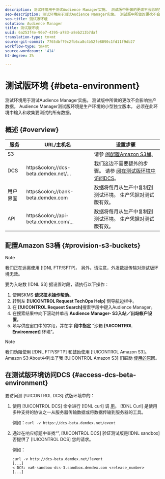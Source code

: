 ```yaml
---
description: 测试环境用于测试Audience Manager实施。 测试版中所做的更改不会影响生产数据。 Audience Manager测试版环境是生产环境的小型独立版本。 必须在此环境中输入和收集要测试的所有数据。
seo-description: 测试环境用于测试Audience Manager实施。 测试版中所做的更改不会影响生产数据。 Audience Manager测试版环境是生产环境的小型独立版本。 必须在此环境中输入和收集要测试的所有数据。
seo-title: 测试版环境
solution: Audience Manager
title: 测试版环境
uuid: 6a253f4e-96e7-4395-a783-a8eb213b7daf
translation-type: tm+mt
source-git-commit: 7765dbf79c2fb6ca8c4b52fe8090c1fd11f9db27
workflow-type: tm+mt
source-wordcount: '414'
ht-degree: 3%

---
```



# 测试版环境 {#beta-environment}

测试环境用于测试Audience Manager实施。 测试版中所做的更改不会影响生产数据。 Audience Manager测试版环境是生产环境的小型独立版本。 必须在此环境中输入和收集要测试的所有数据。

## 概述 {#overview}

<!-- beta_environment_admin.xml -->

| 服务 | URL/主机名 | 设置步骤 |
|--- |--- |--- |
| S3 |  | 请参 [阅配置Amazon S3桶](admin-beta-environment.md#provision-s3-buckets)。 |
| DCS | https&amp;colon;//dcs-beta.demdex.net/... | 我们这边不需要额外的步骤。 请参 [阅在测试版环境中访问DCS](admin-beta-environment.md#access-dcs-beta-environment)。 |
| 用户界面 | https&amp;colon;//bank-beta.demdex.com | 数据将每月从生产中复制到测试环境。 生产凭据对测试版有效。 |
| API | https&amp;colon;//api-beta.demdex.com/... | 数据将每月从生产中复制到测试环境。 生产凭据对测试版有效。 |

## 配置Amazon S3桶 {#provision-s3-buckets}

>[!NOTE]
>
>我们正在远离使用 [!DNL FTP/SFTP]。 另外，请注意，外发数据传输对测试版环境无效。

要为入站数 [!DNL S3] 据设置时段，请执行以下操作：

1. 使用SKMS [**请求技术操作帮助&#x200B;**](https://skms.adobe.com/)。
1. 转到左 **[!UICONTROL Request TechOps Help]** 侧导航边栏中。
1. 在 **[!UICONTROL Request Search]**&#x200B;搜索字段中键入Audience Manager。
1. 在搜索结果中向下滚动并单击 **Audience Manager- S3入站／出站帐户设置**。
1. 填写供应窗口中的字段，并在字 **段中指定** “沙箱 **[!UICONTROL Environment]** 环境”。

>[!NOTE]
>
>我们劝阻使用 [!DNL FTP/SFTP] 和鼓励使用 [!UICONTROL Amazon S3]。 Amazon S3:About中列出了我 [!UICONTROL Amazon S3] 们鼓励 [使用的原因](https://docs.adobe.com/content/help/en/audience-manager/user-guide/reference/amazon-s3.html)。

## 在测试版环境访问DCS {#access-dcs-beta-environment}

要访问测 [!UICONTROL DCS] 试版环境中的：

1. 使用 [!UICONTROL DCS] 命令进行 [!DNL curl] 调 [用](https://curl.haxx.se/docs/manpage.html)。 [!DNL Curl] 是使用多种支持的协议之一从服务器传输数据或将数据传输到服务器的工具。

   例如：`curl -v https://dcs-beta.demdex.net/event`

1. 通过在响应标题中查找“”, [!UICONTROL DCS] 验证测试版是[!DNL sandbox]否提供了 [!UICONTROL DCS] 您的请求。

   例如：

   ```
   curl -v http://dcs-beta.demdex.net/?event
   [...]
   < DCS: va6-sandbox-dcs-3.sandbox.demdex.com <release_number>
   [...]
   ```

<!--
1. Determine the load balancer's endpoint IP addresses.

   Run the `dig` [command](https://en.wikipedia.org/wiki/Dig_(command)) to determine the IP address of the nearest load balancer. The `dig` command queries the Domain Name System and returns the name and IP addresses of the Audience Manager [!UICONTROL Data Collection Servers (DCS)].

   ```
   dig dcs-beta.demdex.net
   ...
   dcs-sandbox-1754093861.us-east-1.elb.amazonaws.com. 60 IN A 52.87.15.51
   dcs-sandbox-1754093861.us-east-1.elb.amazonaws.com. 60 IN A 50.16.150.8
   dcs-sandbox-1754093861.us-east-1.elb.amazonaws.com. 60 IN A 52.2.228.100
   ```

1. Using one of the addresses in the above table, add a static DNS entry in the [!DNL `/etc/hosts`] file.

   On Windows, modify [!DNL `c:\WINDOWS\system32\drivers\etc\hosts`].

   For example:

[!DNL `52.87.15.51 samplepartner.demdex.net`]

   >[!NOTE]
   >
   >The addresses change occasionally, so you must keep your [!DNL /etc/hosts] file up to date.

   Additionally, if you need to set up ID synchronization, you must add a similar entry for [!DNL dpm.demdex.net.]

[!DNL `52.87.15.51 dpm.demdex.net`] [!DNL]. 

1. Make a [!UICONTROL DCS] call, using the `curl` [command](https://curl.haxx.se/docs/manpage.html). Curl is a tool to transfer data from or to a server, using one of many supported protocols.

   For example:

[!DNL `https://<domain>/event?product=camera`] 

1. Verify that your request was served by the beta [!UICONTROL DCS] by looking for "sandbox" in the [!UICONTROL DCS] response header.

   For example:

   ```
   curl -v https://dcs-beta.demdex.net/?event
   [...]
   < DCS: va6-sandbox-dcs-3.sandbox.demdex.com <release_number>
   [...]
   ```
-->
